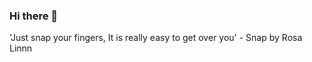### Hi there 👋

<!--
**IslamHassadya11/IslamHassadya11** is a ✨ _special_ ✨ repository because its `README.md` (this file) appears on your GitHub profile.

Here are some ideas to get you started:

- 🔭 I’m currently working on my first project on gethub
- 🌱 I’m currently learning computer science and information systems
- 👯 I’m looking to collaborate on projects that would help achieve world piece
- 🤔 I’m looking for help with passing my courses haha
- 💬 Ask me about my favourite music
- 📫 How to reach me: islamhassadya11@gmail.com
- 😄 Pronouns: HE
- ⚡ Fun fact: I have a good heart, and 2 dogs. My 2 dogs mean more than my good heart
--> 'Just snap your fingers, It is really easy to get over you' - Snap by Rosa Linnn
